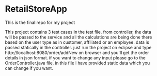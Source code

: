 # RetailStoreApp
This is the final repo for my project

This project contains 3 test cases in the test file.
from controller, the data will be passed to the service and all the calculations are being done there based on the user type as in customer, affiliated or an employee.
data is passed statically in the controller.
just run the project on eclipse and type http://localhost:8080/order/addNew on browser and you'll get the order details in json format.
if you want to change any input please go to the OrderController.java file, in this file I have provided static data which you can change if you want.

